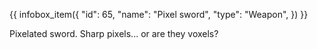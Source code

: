 {{ infobox_item({
	"id": 65,
	"name": "Pixel sword",
	"type": "Weapon",
}) }}

Pixelated sword. Sharp pixels... or are they voxels?